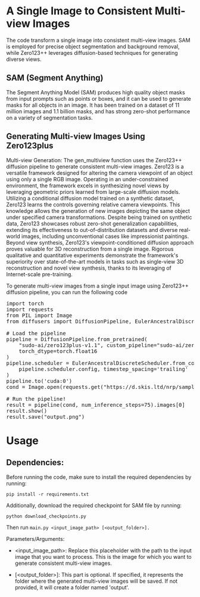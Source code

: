 # A Single Image to Consistent Multi-view Images
The code transform a single image into consistent multi-view images. SAM is employed for precise object segmentation and background removal, while Zero123++ leverages diffusion-based techniques for generating diverse views.
## SAM (Segment Anything)
The Segment Anything Model (SAM) produces high quality object masks from input prompts such as points or boxes, and it can be used to generate masks for all objects in an image. It has been trained on a dataset of 11 million images and 1.1 billion masks, and has strong zero-shot performance on a variety of segmentation tasks.

## Generating Multi-view Images Using Zero123plus
Multi-view Generation: The gen_multiview function uses the Zero123++ diffusion pipeline to generate consistent multi-view images.
Zero123 is a versatile framework designed for altering the camera viewpoint of an object using only a single RGB image. Operating in an under-constrained environment, the framework excels in synthesizing novel views by leveraging geometric priors learned from large-scale diffusion models. Utilizing a conditional diffusion model trained on a synthetic dataset, Zero123 learns the controls governing relative camera viewpoints. This knowledge allows the generation of new images depicting the same object under specified camera transformations. Despite being trained on synthetic data, Zero123 showcases robust zero-shot generalization capabilities, extending its effectiveness to out-of-distribution datasets and diverse real-world images, including unconventional cases like impressionist paintings. Beyond view synthesis, Zero123's viewpoint-conditioned diffusion approach proves valuable for 3D reconstruction from a single image. Rigorous qualitative and quantitative experiments demonstrate the framework's superiority over state-of-the-art models in tasks such as single-view 3D reconstruction and novel view synthesis, thanks to its leveraging of Internet-scale pre-training.

To generate multi-view images from a single input image using Zero123++ diffusion pipeline, you can run the following code

<pre>
import torch
import requests
from PIL import Image
from diffusers import DiffusionPipeline, EulerAncestralDiscreteScheduler

# Load the pipeline
pipeline = DiffusionPipeline.from_pretrained(
    "sudo-ai/zero123plus-v1.1", custom_pipeline="sudo-ai/zero123plus-pipeline",
    torch_dtype=torch.float16
)
pipeline.scheduler = EulerAncestralDiscreteScheduler.from_config(
    pipeline.scheduler.config, timestep_spacing='trailing'
)
pipeline.to('cuda:0')
cond = Image.open(requests.get("https://d.skis.ltd/nrp/sample-data/lysol.png", stream=True).raw)

# Run the pipeline!
result = pipeline(cond, num_inference_steps=75).images[0]
result.show()
result.save("output.png")
</pre>

# Usage

## Dependencies:
Before running the code, make sure to install the required dependencies by running:

`pip install -r requirements.txt`

Additionally, download the required checkpoint for SAM file by running:

`python download_checkpoints.py`

Then run 
`main.py <input_image_path> [<output_folder>].`

Parameters/Arguments:

* <input_image_path>: Replace this placeholder with the path to the input image that you want to process. This is the image for which you want to generate consistent multi-view images.

* [<output_folder>]: This part is optional. If specified, it represents the folder where the generated multi-view images will be saved. If not provided, it will create a folder named 'output'.

